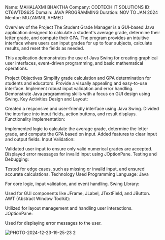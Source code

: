 Name: MAHALAXMI BHAKTHA
Company: CODTECH IT SOLUTIONS
ID: CT6WTDS625
Domain: JAVA PROGRAMMING
Duration: NOV TO JAN 2024
Mentor: MUZAMMIL AHMED

Overview of the Project
The Student Grade Manager is a GUI-based Java application designed to calculate a student's average grade, determine their letter grade, and compute their GPA. The program provides an intuitive interface where users can input grades for up to four subjects, calculate results, and reset the fields as needed.

This application demonstrates the use of Java Swing for creating graphical user interfaces, event-driven programming, and basic mathematical operations.

Project Objectives
Simplify grade calculation and GPA determination for students and educators.
Provide a visually appealing and easy-to-use interface.
Implement robust input validation and error handling.
Demonstrate Java programming skills with a focus on GUI design using Swing.
Key Activities
Design and Layout:

Created a responsive and user-friendly interface using Java Swing.
Divided the interface into input fields, action buttons, and result displays.
Functionality Implementation:

Implemented logic to calculate the average grade, determine the letter grade, and compute the GPA based on input.
Added features to clear input and output fields.
Input Validation:

Validated user input to ensure only valid numerical grades are accepted.
Displayed error messages for invalid input using JOptionPane.
Testing and Debugging:

Tested for edge cases, such as missing or invalid input, and ensured accurate calculations.
Technology Used
Programming Language: Java

For core logic, input validation, and event handling.
Swing Library:

Used for GUI components like JFrame, JLabel, JTextField, and JButton.
AWT (Abstract Window Toolkit):

Utilized for layout management and handling user interactions.
JOptionPane:

Used for displaying error messages to the user.

![PHOTO-2024-12-23-19-25-23 2](https://github.com/user-attachments/assets/6491d14e-a5a1-4b84-b6a8-382d0d8b5195)



